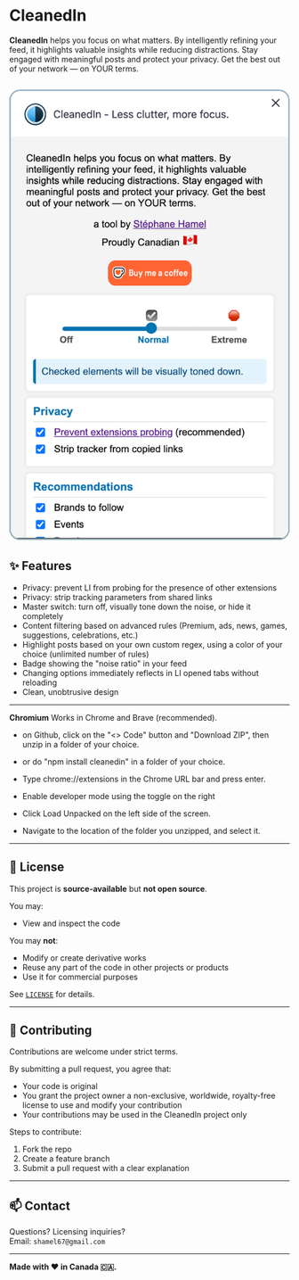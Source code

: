 # CleanedIn

**CleanedIn** helps you focus on what matters. By intelligently refining your feed, it highlights valuable insights while reducing distractions. Stay engaged with meaningful posts and protect your privacy. Get the best out of your network — on YOUR terms.

[![Options](assets/options.png)](assets/options.png)
---

## ✨ Features

- Privacy: prevent LI from probing for the presence of other extensions
- Privacy: strip tracking parameters from shared links
- Master switch: turn off, visually tone down the noise, or hide it completely
- Content filtering based on advanced rules (Premium, ads, news, games, suggestions, celebrations, etc.)
- Highlight posts based on your own custom regex, using a color of your choice (unlimited number of rules)
- Badge showing the "noise ratio" in your feed
- Changing options immediately reflects in LI opened tabs without reloading
- Clean, unobtrusive design

---

**Chromium**
Works in Chrome and Brave (recommended).
- on Github, click on the "<> Code" button and "Download ZIP", then unzip in a folder of your choice.
- or do "npm install cleanedin" in a folder of your choice.

- Type chrome://extensions in the Chrome URL bar and press enter.
- Enable developer mode using the toggle on the right
- Click Load Unpacked on the left side of the screen.
- Navigate to the location of the folder you unzipped, and select it.

---

## 🚫 License

This project is **source-available** but **not open source**.

You may:
- View and inspect the code

You may **not**:
- Modify or create derivative works
- Reuse any part of the code in other projects or products
- Use it for commercial purposes

See [`LICENSE`](./LICENSE) for details.

---

## 🙋 Contributing

Contributions are welcome under strict terms.

By submitting a pull request, you agree that:
- Your code is original
- You grant the project owner a non-exclusive, worldwide, royalty-free license to use and modify your contribution
- Your contributions may be used in the CleanedIn project only

Steps to contribute:
1. Fork the repo
2. Create a feature branch
3. Submit a pull request with a clear explanation

---

## 📫 Contact

Questions? Licensing inquiries?  
Email: `shamel67@gmail.com`

---

**Made with ❤️ in Canada 🇨🇦.**
